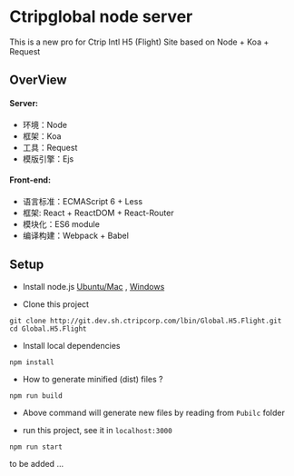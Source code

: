 # Ctripglobal node server

This is a new pro for Ctrip Intl H5 (Flight) Site based on Node + Koa + Request

## OverView
#### Server:

+ 环境：Node
+ 框架：Koa
+ 工具：Request
+ 模版引擎：Ejs

#### Front-end:

+ 语言标准：ECMAScript 6 + Less
+ 框架: React + ReactDOM + React-Router
+ 模块化：ES6 module
+ 编译构建：Webpack + Babel

## Setup

+ Install node.js [Ubuntu/Mac](https://github.com/creationix/nvm) , [Windows](https://nodejs.org/en/download/)

+ Clone this project
```
git clone http://git.dev.sh.ctripcorp.com/lbin/Global.H5.Flight.git
cd Global.H5.Flight
```
+ Install local dependencies
```
npm install
```
+ How to generate minified (dist) files ?
```
npm run build
```
+ Above command will generate new files by reading from ```Pubilc``` folder

+ run this project, see it in `localhost:3000`
```
npm run start
```

to be added ...
